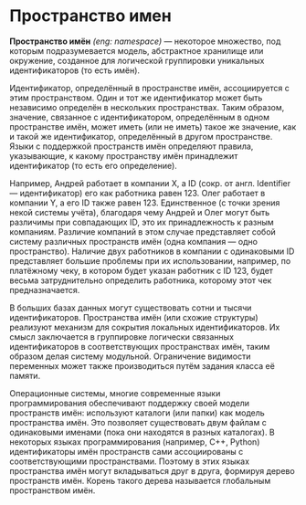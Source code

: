 # Пространство имен

**Пространство имён** *(eng: namespace)* — некоторое множество, под которым подразумевается модель, абстрактное хранилище или окружение, созданное для логической группировки уникальных идентификаторов (то есть имён).

Идентификатор, определённый в пространстве имён, ассоциируется с этим пространством. Один и тот же идентификатор может быть независимо определён в нескольких пространствах. Таким образом, значение, связанное с идентификатором, определённым в одном пространстве имён, может иметь (или не иметь) такое же значение, как и такой же идентификатор, определённый в другом пространстве. Языки с поддержкой пространств имён определяют правила, указывающие, к какому пространству имён принадлежит идентификатор (то есть его определение).

Например, Андрей работает в компании X, а ID (сокр. от англ. Identifier — идентификатор) его как работника равен 123. Олег работает в компании Y, а его ID также равен 123. Единственное (с точки зрения некой системы учёта), благодаря чему Андрей и Олег могут быть различимы при совпадающих ID, это их принадлежность к разным компаниям. Различие компаний в этом случае представляет собой систему различных пространств имён (одна компания — одно пространство). Наличие двух работников в компании с одинаковыми ID представляет большие проблемы при их использовании, например, по платёжному чеку, в котором будет указан работник с ID 123, будет весьма затруднительно определить работника, которому этот чек предназначается.

В больших базах данных могут существовать сотни и тысячи идентификаторов. Пространства имён (или схожие структуры) реализуют механизм для сокрытия локальных идентификаторов. Их смысл заключается в группировке логически связанных идентификаторов в соответствующих пространствах имён, таким образом делая систему модульной. Ограничение видимости переменных может также производиться путём задания класса её памяти.

Операционные системы, многие современные языки программирования обеспечивают поддержку своей модели пространств имён: используют каталоги (или папки) как модель пространства имён. Это позволяет существовать двум файлам с одинаковыми именами (пока они находятся в разных каталогах). В некоторых языках программирования (например, C++, Python) идентификаторы имён пространств сами ассоциированы с соответствующими пространствами. Поэтому в этих языках пространства имён могут вкладываться друг в друга, формируя дерево пространств имён. Корень такого дерева называется глобальным пространством имён.
